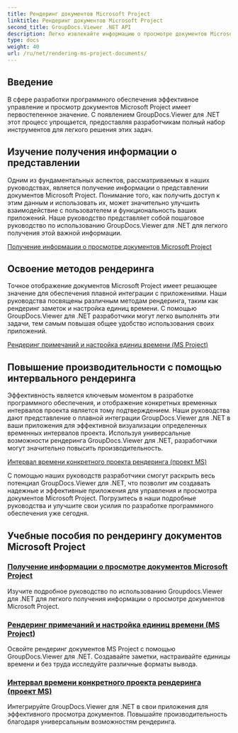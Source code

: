 ```yaml
---
title: Рендеринг документов Microsoft Project
linktitle: Рендеринг документов Microsoft Project
second_title: GroupDocs.Viewer .NET API
description: Легко извлекайте информацию о просмотре документов Microsoft Project с помощью GroupDocs.Viewer для .NET. Повышайте производительность благодаря универсальным возможностям рендеринга.
type: docs
weight: 40
url: /ru/net/rendering-ms-project-documents/
---
```

## Введение

В сфере разработки программного обеспечения эффективное управление и просмотр документов Microsoft Project имеет первостепенное значение. С появлением GroupDocs.Viewer для .NET этот процесс упрощается, предоставляя разработчикам полный набор инструментов для легкого решения этих задач.

## Изучение получения информации о представлении
Одним из фундаментальных аспектов, рассматриваемых в наших руководствах, является получение информации о представлении документов Microsoft Project. Понимание того, как получить доступ к этим данным и использовать их, может значительно улучшить взаимодействие с пользователем и функциональность ваших приложений. Наше руководство представляет собой пошаговое руководство по использованию GroupDocs.Viewer для .NET для легкого получения этой важной информации.

[Получение информации о просмотре документов Microsoft Project](./get-view-info-ms-project/)

## Освоение методов рендеринга
Точное отображение документов Microsoft Project имеет решающее значение для обеспечения плавной интеграции с приложениями. Наши руководства посвящены различным методам рендеринга, таким как рендеринг заметок и настройка единиц времени. С помощью GroupDocs.Viewer для .NET разработчики могут легко выполнять эти задачи, тем самым повышая общее удобство использования своих приложений.

[Рендеринг примечаний и настройка единиц времени (MS Project)](./render-notes-and-adjust-time-ms-project/)

## Повышение производительности с помощью интервального рендеринга
Эффективность является ключевым моментом в разработке программного обеспечения, и отображение конкретных временных интервалов проекта является тому подтверждением. Наши руководства дают представление о плавной интеграции GroupDocs.Viewer для .NET в ваши приложения для эффективной визуализации определенных временных интервалов проекта. Используя универсальные возможности рендеринга GroupDocs.Viewer для .NET, разработчики могут значительно повысить производительность.

[Интервал времени конкретного проекта рендеринга (проект MS)](./render-project-time-interval-ms-project/)

С помощью наших руководств разработчики смогут раскрыть весь потенциал GroupDocs.Viewer для .NET, что позволит им создавать надежные и эффективные приложения для управления и просмотра документов Microsoft Project. Погрузитесь в наши подробные руководства и улучшите свои усилия по разработке программного обеспечения уже сегодня.
## Учебные пособия по рендерингу документов Microsoft Project
### [Получение информации о просмотре документов Microsoft Project](./get-view-info-ms-project/)
Изучите подробное руководство по использованию Groupdocs.Viewer для .NET для легкого получения информации о просмотре документов Microsoft Project.
### [Рендеринг примечаний и настройка единиц времени (MS Project)](./render-notes-and-adjust-time-ms-project/)
Освойте рендеринг документов MS Project с помощью GroupDocs.Viewer для .NET. Создавайте заметки, настраивайте единицы времени и без труда исследуйте различные форматы вывода.
### [Интервал времени конкретного проекта рендеринга (проект MS)](./render-project-time-interval-ms-project/)
Интегрируйте GroupDocs.Viewer для .NET в свои приложения для эффективного просмотра документов. Повышайте производительность благодаря универсальным возможностям рендеринга.
